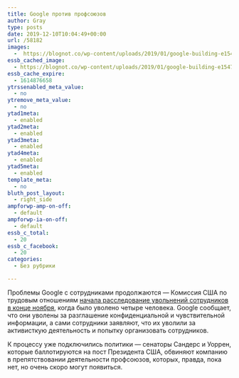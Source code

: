 ```yaml
---
title: Google против профсоюзов
author: Gray
type: posts
date: 2019-12-10T10:04:49+00:00
url: /58182
images:
  -  https://blognot.co/wp-content/uploads/2019/01/google-building-e1547686917833.jpg
essb_cached_image:
  - https://blognot.co/wp-content/uploads/2019/01/google-building-e1547686917833.jpg
essb_cache_expire:
  - 1614876658
ytrssenabled_meta_value:
  - no
ytremove_meta_value:
  - no
ytad1meta:
  - enabled
ytad2meta:
  - enabled
ytad3meta:
  - enabled
ytad4meta:
  - enabled
ytad5meta:
  - enabled
template_meta:
  - no
bluth_post_layout:
  - right_side
ampforwp-amp-on-off:
  - default
ampforwp-ia-on-off:
  - default
essb_c_total:
  - 20
essb_c_facebook:
  - 20
categories:
  - Без рубрики

---
```








Проблемы Google с сотрудниками продолжаются — Комиссия США по трудовым отношениям [начала расследование увольнений сотрудников в конце ноября][1], когда было уволено четыре человека. Google сообщает, что они уволены за разглашение конфиденциальной и чувствительной информации, а сами сотрудники заявляют, что их уволили за активисткую деятельность и попытку организовать сотрудников.

К процессу уже подключились политики — сенаторы Сандерс и Уоррен, которые баллотируются на пост Президента США, обвиняют компанию в препятствовании деятельности профсоюзов, которых, правда, пока нет, но очень скоро могут появиться.

 [1]: https://www.cnbc.com/2019/12/09/google-under-investigation-from-nlrb.html